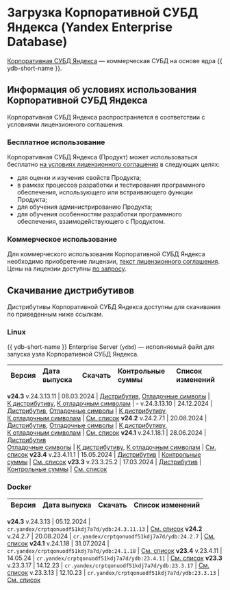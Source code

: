 # Загрузка Корпоративной СУБД Яндекса (Yandex Enterprise Database)

[Корпоративная СУБД Яндекса](https://ydb.yandex.ru) — коммерческая СУБД на основе ядра {{ ydb-short-name }}.

## Информация об условиях использования Корпоративной СУБД Яндекса

Корпоративная СУБД Яндекса распространяется в соответствии с условиями лицензионного соглашения.

### Бесплатное использование

Корпоративная СУБД Яндекса (Продукт) может использоваться бесплатно [на условиях лицензионного соглашения](https://ясубд.рф/cond/) в следующих целях:

- для оценки и изучения свойств Продукта;
- в рамках процессов разработки и тестирования программного обеспечения, использующего или встраивающего функции Продукта;
- для обучения администрированию Продукта;
- для обучения особенностям разработки программного обеспечения, взаимодействующего с Продуктом.

### Коммерческое использование

Для коммерческого использования Корпоративной СУБД Яндекса необходимо приобретение лицензии, [текст лицензионного соглашения](https://ясубд.рф/cond-commercial/). Цены на лицензии доступны [по запросу](https://forms.yandex.ru/surveys/13735628.a5bd9c7417fe06c03f7130d8863bed569e373119/).

## Скачивание дистрибутивов

Дистрибутивы Корпоративной СУБД Яндекса доступны для скачивания по приведенным ниже ссылкам.

### Linux

{{ ydb-short-name }} Enterprise Server (`ydbd`) — исполняемый файл для запуска узла Корпоративной СУБД Яндекса.

Версия |  Дата выпуска | Скачать | Контрольные суммы | Список изменений
:--- | :--- | :--- | :--- | :---
**v24.3**
v.24.3.13.11 | 06.03.2024 | [Дистрибутив](https://binaries.ясубд.рф/release/24.3.13.11/yasubd-24.3.13.11-linux-amd64.tar.xz), [Отладочные&nbsp;символы](https://binaries.ясубд.рф/release/24.3.13.11/yasubd-24.3.13.11-linux-amd64-debug.tar.xz) | [К&nbsp;дистрибутиву](https://binaries.ясубд.рф/release/24.3.13.11/checksums.txt), [К&nbsp;отладочным&nbsp;символам](https://binaries.ясубд.рф/release/24.3.13.11/checksums.debug.txt) | -
v.24.3.13.10 | 24.12.2024 | [Дистрибутив](https://binaries.ясубд.рф/release/24.3.13.10/yasubd-24.3.13.10-linux-amd64.tar.xz), [Отладочные&nbsp;символы](https://binaries.ясубд.рф/release/24.3.13.10/yasubd-24.3.13.10-linux-amd64-debug.tar.xz) | [К&nbsp;дистрибутиву](https://binaries.ясубд.рф/release/24.3.13.10/checksums.txt), [К&nbsp;отладочным&nbsp;символам](https://binaries.ясубд.рф/release/24.3.13.10/checksums.debug.txt) | [См. список](../changelog-server.md#24-3)
**v24.2**
v.24.2.7.1 | 20.08.2024 | [Дистрибутив](https://binaries.ясубд.рф/release/24.2.7.1/yasubd-24.2.7.1-linux-amd64.tar.xz), [Отладочные&nbsp;символы](https://binaries.ясубд.рф/release/24.2.7.1/yasubd-24.2.7.1-linux-amd64-debug.tar.xz) | [К&nbsp;дистрибутиву](https://binaries.ясубд.рф/release/24.2.7.1/checksums.txt), [К&nbsp;отладочным&nbsp;символам](https://binaries.ясубд.рф/release/24.2.7.1/checksums.debug.txt) |  [См. список](../changelog-server.md#24-2)
**v24.1**
v.24.1.18.1 | 28.06.2024 | [Дистрибутив](https://binaries.ясубд.рф/release/24.1.18.1/yasubd-24.1.18.1-linux-amd64.tar.xz)<br>[Отладочные&nbsp;символы](https://binaries.ясубд.рф/release/24.1.18.1/yasubd-24.1.18.1-linux-amd64-debug.tar.xz) | [К&nbsp;дистрибутиву](https://binaries.ясубд.рф/release/24.1.18.1/checksums.txt), [К&nbsp;отладочным&nbsp;символам](https://binaries.ясубд.рф/release/24.1.18.1/checksums.debug.txt) |  [См. список](../changelog-server.md#24-1)
**v23.4**
v.23.4.11.1 | 15.05.2024 | [Дистрибутив](https://binaries.ясубд.рф/release/23.4.11.1/yasubd-23.4.11.1-linux-amd64.tar.gz) | [Контрольные суммы](https://binaries.ясубд.рф/release/23.4.11.1/checksums.txt) | [См. список](../changelog-server.md#23-4)
**v23.3**
v.23.3.25.2 | 17.03.2024 | [Дистрибутив](https://binaries.ясубд.рф/release/23.3.25.2/yasubd-23.3.25.2-linux-amd64.tar.gz) | [Контрольные суммы](https://binaries.ясубд.рф/release/23.3.25.2/checksums.txt) | [См. список](../changelog-server.md#23-3)


### Docker

Версия |  Дата выпуска | Скачать | Список изменений
:--- | :--- | :--- | :---
**v24.3**
v.24.3.13  | 05.12.2024 | `cr.yandex/crptqonuodf51kdj7a7d/ydb:24.3.11.13` | [См. список](../changelog-server.md#24-3)
**v24.2**
v.24.2.7  | 20.08.2024 | `cr.yandex/crptqonuodf51kdj7a7d/ydb:24.2.7` | [См. список](../changelog-server.md#24-2)
**v24.1**
v.24.1.18 | 31.07.2024 | `cr.yandex/crptqonuodf51kdj7a7d/ydb:24.1.18` | [См. список](../changelog-server.md#24-1)
**v23.4**
v.23.4.11 | 14.05.24 | `cr.yandex/crptqonuodf51kdj7a7d/ydb:23.4.11` | [См. список](../changelog-server.md#23-4)
**v23.3**
v.23.3.17 | 14.12.23 | `cr.yandex/crptqonuodf51kdj7a7d/ydb:23.3.17` | [См. список](../changelog-server-23.md#23-3-17)
v.23.3.13 | 12.10.23 | `cr.yandex/crptqonuodf51kdj7a7d/ydb:23.3.13` | [См. список](../changelog-server.md#23-3)
